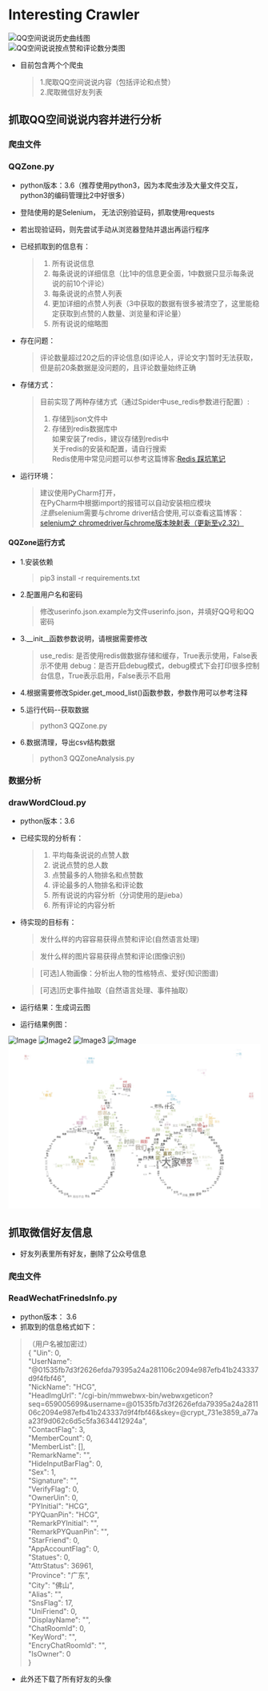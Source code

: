 # Interesting Crawler

![QQ空间说说历史曲线图](https://github.com/Maicius/InterestingCrawler/blob/master/QQZone/image/history.png)  
![QQ空间说说按点赞和评论数分类图](https://github.com/Maicius/InterestingCrawler/blob/master/QQZone/image/shuoshuoPie.png)  

- 目前包含两个个爬虫 
 
	> 1.爬取QQ空间说说内容（包括评论和点赞）     
	> 2.爬取微信好友列表  


## 抓取QQ空间说说内容并进行分析

### 爬虫文件

### QQZone.py

- python版本：3.6（推荐使用python3，因为本爬虫涉及大量文件交互，python3的编码管理比2中好很多）
- 登陆使用的是Selenium， 无法识别验证码，抓取使用requests
- 若出现验证码，则先尝试手动从浏览器登陆并退出再运行程序
- 已经抓取到的信息有：

	> 1. 所有说说信息
	> 2. 每条说说的详细信息（比1中的信息更全面，1中数据只显示每条说说的前10个评论）  
	> 3. 每条说说的点赞人列表
	> 4. 更加详细的点赞人列表（3中获取的数据有很多被清空了，这里能稳定获取到点赞的人数量、浏览量和评论量）
	> 5. 所有说说的缩略图

- 存在问题：
	
	> 评论数量超过20之后的评论信息(如评论人，评论文字)暂时无法获取，但是前20条数据是没问题的，且评论数量始终正确

- 存储方式：

	> 目前实现了两种存储方式（通过Spider中use_redis参数进行配置）:  
	> 1. 存储到json文件中   
	> 2. 存储到redis数据库中  
	> 如果安装了redis，建议存储到redis中  
	> 关于redis的安装和配置，请自行搜索  
	> Redis使用中常见问题可以参考这篇博客:[Redis 踩坑笔记](http://www.xiaomaidong.com/?p=308)

- 运行环境：
  
	> 建议使用PyCharm打开，  
	> 在PyCharm中根据import的报错可以自动安装相应模块  
	> *注意*selenium需要与chrome driver结合使用,可以查看这篇博客：  
	> [selenium之 chromedriver与chrome版本映射表（更新至v2.32）](http://blog.csdn.net/huilan_same/article/details/51896672)

#### QQZone运行方式 

- 1.安装依赖

	> pip3 install -r requirements.txt 

- 2.配置用户名和密码

	> 修改userinfo.json.example为文件userinfo.json，并填好QQ号和QQ密码
	
- 3.\_\_init\_\_函数参数说明，请根据需要修改	

	> use\_redis: 是否使用redis做数据存储和缓存，True表示使用，False表示不使用
	> debug：是否开启debug模式，debug模式下会打印很多控制台信息，True表示启用，False表示不启用

- 4.根据需要修改Spider.get\_mood\_list()函数参数，参数作用可以参考注释

- 5.运行代码--获取数据

	> python3 QQZone.py

- 6.数据清理，导出csv结构数据

	> python3 QQZoneAnalysis.py

### 数据分析
### drawWordCloud.py

- python版本：3.6  
- 已经实现的分析有：

	> 1. 平均每条说说的点赞人数  
	> 2. 说说点赞的总人数
	> 3. 点赞最多的人物排名和点赞数
	> 4. 评论最多的人物排名和评论数
	> 5. 所有说说的内容分析（分词使用的是jieba）
	> 6. 所有评论的内容分析

- 待实现的目标有：

	> 发什么样的内容容易获得点赞和评论(自然语言处理)

	> 发什么样的图片容易获得点赞和评论(图像识别)

	> [可选]人物画像：分析出人物的性格特点、爱好(知识图谱)

	> [可选]历史事件抽取（自然语言处理、事件抽取）

- 运行结果：生成词云图
- 运行结果例图：

![Image](https://github.com/Maicius/wexinFriendInfo/blob/master/QQZone/image/final2.jpg)
![Image2](https://github.com/Maicius/wexinFriendInfo/blob/master/QQZone/image/comment.jpg)
![Image3](https://github.com/Maicius/wexinFriendInfo/blob/master/QQZone/image/comment_content.jpg)
![Image](https://github.com/Maicius/wexinFriendInfo/blob/master/QQZone/image/agree.jpg)
![Image](QQZone/image/bike2.png)

## 抓取微信好友信息
- 好友列表里所有好友，删除了公众号信息

### 爬虫文件
###  ReadWechatFrinedsInfo.py
- python版本： 3.6  
- 抓取到的信息格式如下：

>（用户名被加密过）   
{
"Uin": 0,  
"UserName": "@01535fb7d3f2626efda79395a24a281106c2094e987efb41b243337d9f4fbf46",  
"NickName": "HCG",  
"HeadImgUrl": "/cgi-bin/mmwebwx-bin/webwxgeticon?seq=659005699&username=@01535fb7d3f2626efda79395a24a281106c2094e987efb41b243337d9f4fbf46&skey=@crypt_731e3859_a77aa23f9d062c6d5c5fa3634412924a",  
"ContactFlag": 3,  
"MemberCount": 0,  
"MemberList": [],  
"RemarkName": "",  
"HideInputBarFlag": 0,  
"Sex": 1,  
"Signature": "",  
"VerifyFlag": 0,  
"OwnerUin": 0,  
"PYInitial": "HCG",  
"PYQuanPin": "HCG",  
"RemarkPYInitial": "",  
"RemarkPYQuanPin": "",  
"StarFriend": 0,  
"AppAccountFlag": 0,  
"Statues": 0,  
"AttrStatus":  36961,  
"Province": "广东",  
"City": "佛山",  
"Alias": "",  
"SnsFlag": 17,  
"UniFriend": 0,  
"DisplayName": "",  
"ChatRoomId": 0,  
"KeyWord": "",  
"EncryChatRoomId": "",  
"IsOwner": 0  
}

- 此外还下载了所有好友的头像

